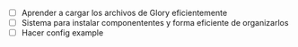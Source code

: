 - [ ] Aprender a cargar los archivos de Glory eficientemente
- [ ] Sistema para instalar componententes y forma eficiente de organizarlos
- [ ] Hacer config example